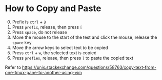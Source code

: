 
# How to Copy and Paste

0. Prefix is `ctrl` + `B`
1. Press `prefix`, release, then press `[`
2. Press `space`, do not release
3. Move the mouse to the start of the test and click the mouse, release the `space` key
4. Move the arrow keys to select text to be copied
5. Press `ctrl` + `w`, the selected text is copied
6. Press `prefiex`, release, then press `]` to paste the copied text

Refer to https://unix.stackexchange.com/questions/58763/copy-text-from-one-tmux-pane-to-another-using-vim

